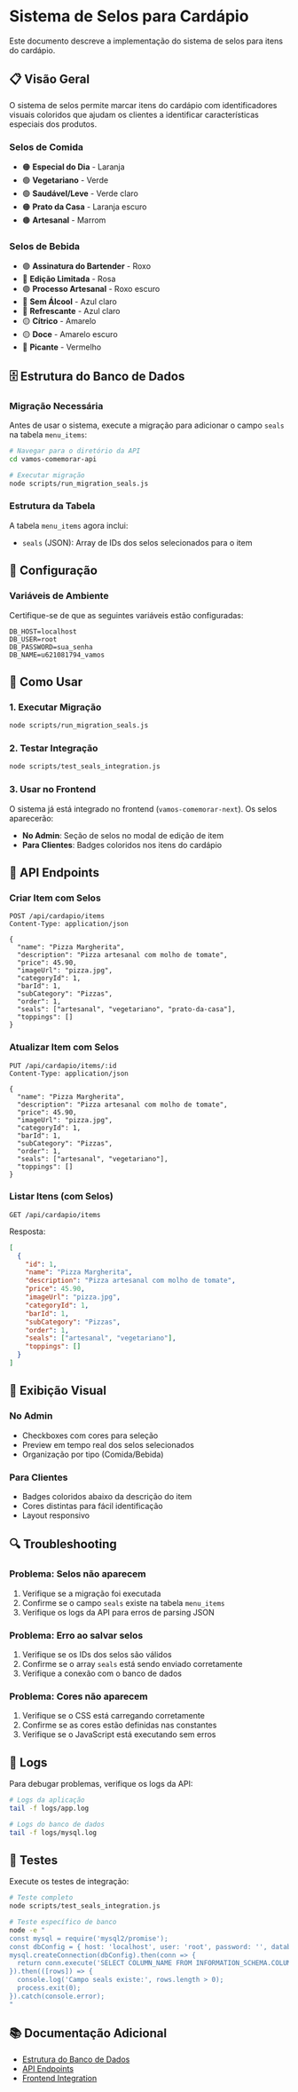 # Sistema de Selos para Cardápio

Este documento descreve a implementação do sistema de selos para itens do cardápio.

## 📋 Visão Geral

O sistema de selos permite marcar itens do cardápio com identificadores visuais coloridos que ajudam os clientes a identificar características especiais dos produtos.

### Selos de Comida
- 🟠 **Especial do Dia** - Laranja
- 🟢 **Vegetariano** - Verde
- 🟢 **Saudável/Leve** - Verde claro
- 🟠 **Prato da Casa** - Laranja escuro
- 🟤 **Artesanal** - Marrom

### Selos de Bebida
- 🟣 **Assinatura do Bartender** - Roxo
- 🔴 **Edição Limitada** - Rosa
- 🟣 **Processo Artesanal** - Roxo escuro
- 🔵 **Sem Álcool** - Azul claro
- 🔵 **Refrescante** - Azul claro
- 🟡 **Cítrico** - Amarelo
- 🟡 **Doce** - Amarelo escuro
- 🔴 **Picante** - Vermelho

## 🗄️ Estrutura do Banco de Dados

### Migração Necessária

Antes de usar o sistema, execute a migração para adicionar o campo `seals` na tabela `menu_items`:

```bash
# Navegar para o diretório da API
cd vamos-comemorar-api

# Executar migração
node scripts/run_migration_seals.js
```

### Estrutura da Tabela

A tabela `menu_items` agora inclui:
- `seals` (JSON): Array de IDs dos selos selecionados para o item

## 🔧 Configuração

### Variáveis de Ambiente

Certifique-se de que as seguintes variáveis estão configuradas:

```env
DB_HOST=localhost
DB_USER=root
DB_PASSWORD=sua_senha
DB_NAME=u621081794_vamos
```

## 🚀 Como Usar

### 1. Executar Migração

```bash
node scripts/run_migration_seals.js
```

### 2. Testar Integração

```bash
node scripts/test_seals_integration.js
```

### 3. Usar no Frontend

O sistema já está integrado no frontend (`vamos-comemorar-next`). Os selos aparecerão:

- **No Admin**: Seção de selos no modal de edição de item
- **Para Clientes**: Badges coloridos nos itens do cardápio

## 📡 API Endpoints

### Criar Item com Selos

```http
POST /api/cardapio/items
Content-Type: application/json

{
  "name": "Pizza Margherita",
  "description": "Pizza artesanal com molho de tomate",
  "price": 45.90,
  "imageUrl": "pizza.jpg",
  "categoryId": 1,
  "barId": 1,
  "subCategory": "Pizzas",
  "order": 1,
  "seals": ["artesanal", "vegetariano", "prato-da-casa"],
  "toppings": []
}
```

### Atualizar Item com Selos

```http
PUT /api/cardapio/items/:id
Content-Type: application/json

{
  "name": "Pizza Margherita",
  "description": "Pizza artesanal com molho de tomate",
  "price": 45.90,
  "imageUrl": "pizza.jpg",
  "categoryId": 1,
  "barId": 1,
  "subCategory": "Pizzas",
  "order": 1,
  "seals": ["artesanal", "vegetariano"],
  "toppings": []
}
```

### Listar Itens (com Selos)

```http
GET /api/cardapio/items
```

Resposta:
```json
[
  {
    "id": 1,
    "name": "Pizza Margherita",
    "description": "Pizza artesanal com molho de tomate",
    "price": 45.90,
    "imageUrl": "pizza.jpg",
    "categoryId": 1,
    "barId": 1,
    "subCategory": "Pizzas",
    "order": 1,
    "seals": ["artesanal", "vegetariano"],
    "toppings": []
  }
]
```

## 🎨 Exibição Visual

### No Admin
- Checkboxes com cores para seleção
- Preview em tempo real dos selos selecionados
- Organização por tipo (Comida/Bebida)

### Para Clientes
- Badges coloridos abaixo da descrição do item
- Cores distintas para fácil identificação
- Layout responsivo

## 🔍 Troubleshooting

### Problema: Selos não aparecem
1. Verifique se a migração foi executada
2. Confirme se o campo `seals` existe na tabela `menu_items`
3. Verifique os logs da API para erros de parsing JSON

### Problema: Erro ao salvar selos
1. Verifique se os IDs dos selos são válidos
2. Confirme se o array `seals` está sendo enviado corretamente
3. Verifique a conexão com o banco de dados

### Problema: Cores não aparecem
1. Verifique se o CSS está carregando corretamente
2. Confirme se as cores estão definidas nas constantes
3. Verifique se o JavaScript está executando sem erros

## 📝 Logs

Para debugar problemas, verifique os logs da API:

```bash
# Logs da aplicação
tail -f logs/app.log

# Logs do banco de dados
tail -f logs/mysql.log
```

## 🧪 Testes

Execute os testes de integração:

```bash
# Teste completo
node scripts/test_seals_integration.js

# Teste específico de banco
node -e "
const mysql = require('mysql2/promise');
const dbConfig = { host: 'localhost', user: 'root', password: '', database: 'u621081794_vamos' };
mysql.createConnection(dbConfig).then(conn => {
  return conn.execute('SELECT COLUMN_NAME FROM INFORMATION_SCHEMA.COLUMNS WHERE TABLE_NAME = \"menu_items\" AND COLUMN_NAME = \"seals\"');
}).then(([rows]) => {
  console.log('Campo seals existe:', rows.length > 0);
  process.exit(0);
}).catch(console.error);
"
```

## 📚 Documentação Adicional

- [Estrutura do Banco de Dados](migrations/)
- [API Endpoints](routes/cardapio.js)
- [Frontend Integration](../vamos-comemorar-next/app/admin/cardapio/page.tsx)


